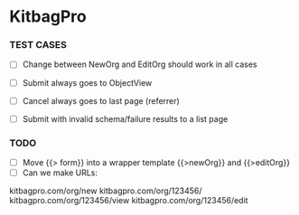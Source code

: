 # KitbagPro

### TEST CASES
- [ ] Change between NewOrg and EditOrg should work in all cases
- [ ] Submit always goes to ObjectView
- [ ] Cancel always goes to last page (referrer)
- [ ] Submit with invalid schema/failure results to a list page


### TODO
- [ ] Move {{> form}} into a wrapper template {{>newOrg}} and {{>editOrg}}
- [ ] Can we make URLs:

kitbagpro.com/org/new
kitbagpro.com/org/123456/
kitbagpro.com/org/123456/view
kitbagpro.com/org/123456/edit

